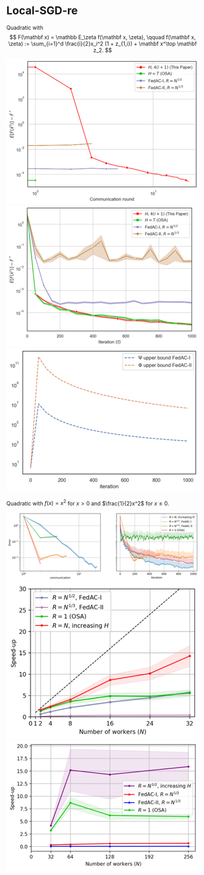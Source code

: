 # Local-SGD-re

Quadratic with $$ F(\mathbf x) = \mathbb E_\zeta f(\mathbf x, \zeta), \qquad f(\mathbf x, \zeta) := \sum_{i=1}^d \frac{i}{2}x_i^2 (1 + z_{1,i}) + \mathbf x^\top \mathbf z_2. $$

![text](figures/communication_skewed.png "communication")
![text](figures/iteration_skewed.png "iteration")
![text](figures/FedAC-potentials.png "iteration")


Quadratic with $f(x) = x^2$ for $x>0$ and $\frac{1}{2}x^2$ for $x\leq 0$.

![text](figures/1d_quadratic_errors.png "iteration")
![text](figures/speed-up.png "iteration")
![text](figures/speed-up-lower.png "iteration")
